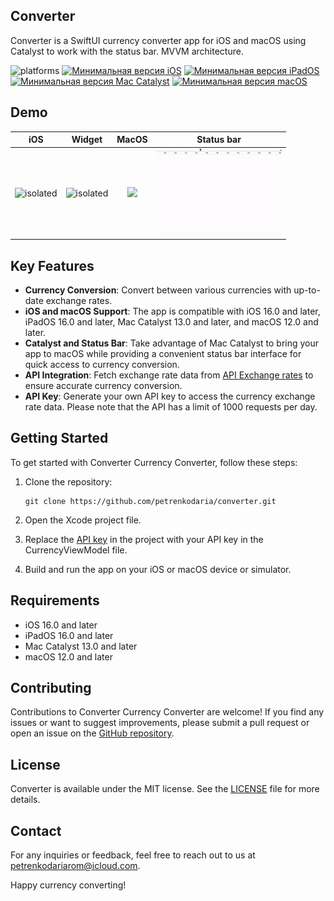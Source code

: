## Converter

Converter is a SwiftUI currency converter app for iOS and macOS using Catalyst to work with the status bar. MVVM architecture.

![platforms](https://img.shields.io/badge/platforms-iPhone%20%7C%20iPad%20%7C%20macOS-lightgrey)  [![Минимальная версия iOS](https://img.shields.io/badge/iOS-16.0-blue.svg)](https://developer.apple.com/ios/) [![Минимальная версия iPadOS](https://img.shields.io/badge/iPadOS-16.0-blue.svg)](https://developer.apple.com/ipados/) [![Минимальная версия Mac Catalyst](https://img.shields.io/badge/MacCatalyst-13.0-blue.svg)](https://developer.apple.com/documentation/uikit/mac_catalyst) [![Минимальная версия macOS](https://img.shields.io/badge/macOS-12.0-blue.svg)](https://developer.apple.com/macos/)

## Demo
|                             iOS                              |                            Widget                            |                            MacOS                             |                          Status bar                          |
| :----------------------------------------------------------: | :----------------------------------------------------------: | :----------------------------------------------------------: | :----------------------------------------------------------: |
| <img src="./GIF/iOS.gif" alt="isolated" width="150"/> | <img src="./GIF/widget.gif" alt="isolated" width="150"/> | <img src="./GIF/macOS.gif" width="300"/> | <img src="./GIF/statusBar.gif" alt="isolated" width="200"/> |



## Key Features

- **Currency Conversion**: Convert between various currencies with up-to-date exchange rates.
- **iOS and macOS Support**: The app is compatible with iOS 16.0 and later, iPadOS 16.0 and later, Mac Catalyst 13.0 and later, and macOS 12.0 and later.
- **Catalyst and Status Bar**: Take advantage of Mac Catalyst to bring your app to macOS while providing a convenient status bar interface for quick access to currency conversion.
- **API Integration**: Fetch exchange rate data from  <a href="https://currate.ru">API Exchange rates</a> to ensure accurate currency conversion.
- **API Key**: Generate your own API key to access the currency exchange rate data. Please note that the API has a limit of 1000 requests per day.

## Getting Started

To get started with Converter Currency Converter, follow these steps:

1. Clone the repository:

   ```
   git clone https://github.com/petrenkodaria/converter.git
   ```

2. Open the Xcode project file.

3. Replace the  <a href="https://currate.ru/account/">API key</a>  in the project with your API key in the CurrencyViewModel file.

4. Build and run the app on your iOS or macOS device or simulator.

## Requirements

- iOS 16.0 and later
- iPadOS 16.0 and later
- Mac Catalyst 13.0 and later
- macOS 12.0 and later

## Contributing

Contributions to Converter Currency Converter are welcome! If you find any issues or want to suggest improvements, please submit a pull request or open an issue on the [GitHub repository](https://github.com/petrenkodaria/converter).

## License

Converter is available under the MIT license. See the [LICENSE](./LICENSE) file for more details.

## Contact

For any inquiries or feedback, feel free to reach out to us at [petrenkodariarom@icloud.com](mailto:petrenkodariarom@icloud.com).

Happy currency converting!
